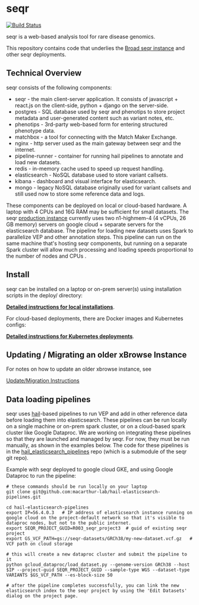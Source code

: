 
seqr
====
[![Build Status](https://travis-ci.org/macarthur-lab/seqr.svg?branch=master)](https://travis-ci.org/macarthur-lab/seqr)

seqr is a web-based analysis tool for rare disease genomics.

This repository contains code that underlies the [Broad seqr instance](http://seqr.broadinstitute.org) and other seqr deployments.

## Technical Overview

seqr consists of the following components:
- seqr - the main client-server application. It consists of javascript + react.js on the client-side, python + django on the server-side.
- postgres - SQL database used by seqr and phenotips to store project metadata and user-generated content such as variant notes, etc.
- phenotips - 3rd-party web-based form for entering structured phenotype data.
- matchbox - a tool for connecting with the Match Maker Exchange.
- nginx - http server used as the main gateway between seqr and the internet.
- pipeline-runner - container for running hail pipelines to annotate and load new datasets.
- redis - in-memory cache used to speed up request handling.
- elasticsearch - NoSQL database used to store variant callsets.
- kibana - dashboard and visual interface for elasticsearch.
- mongo - legacy NoSQL database originally used for variant callsets and still used now to store some reference data and logs.

These components can be deployed on local or cloud-based hardware.
A laptop with 4 CPUs and 16G RAM may be sufficient for small datasets.
The seqr [production instance](http://seqr.broadinstitute.org) currently uses two n1-highmem-4 (4 vCPUs, 26 GB memory) servers on google cloud + separate servers for the elasticsearch database.
The pipeline for loading new datasets uses Spark to parallelize VEP and other annotation steps. This pipeline can run on the same machine that's hosting seqr components, but running on a separate Spark cluster will allow much processing and loading speeds proportional to the number of nodes and CPUs .


## Install

seqr can be installed on a laptop or on-prem server(s) using installation scripts in the deploy/ directory:
  
**[Detailed instructions for local installations](deploy/LOCAL_INSTALL.md)**.  

For cloud-based deployments, there are Docker images and Kubernetes configs: 

**[Detailed instructions for Kubernetes deployments](deploy/KUBERNETES.md)**.  


## Updating / Migrating an older xBrowse Instance

For notes on how to update an older xbrowse instance, see  

[Update/Migration Instructions](https://github.com/macarthur-lab/seqr/blob/master/deploy/MIGRATE.md)


## Data loading pipelines

seqr uses [hail](http://hail.is)-based pipelines to run VEP and add in other reference data before loading them into elasticsearch.
These pipelines can be run locally on a single machine or on-prem spark cluster, or on a cloud-based spark cluster like Google Dataproc.
We are working on integrating these pipelines so that they are launched and managed by seqr.
For now, they must be run manually, as shown in the examples below. 
The code for these pipelines is in the [hail_elasticsearch_pipelines](https://github.com/macarthur-lab/hail-elasticsearch-pipelines)
repo (which is a submodule of the seqr git repo).

Example with seqr deployed to google cloud GKE, and using Google Dataproc to run the pipeline:
```
# these commands should be run locally on your laptop
git clone git@github.com:macarthur-lab/hail-elasticsearch-pipelines.git

cd hail-elasticsearch-pipelines
export IP=56.4.0.3   # IP address of elasticsearch instance running on google cloud on the project-default network so that it's visible to dataproc nodes, but not to the public internet.
export SEQR_PROJECT_GUID=R003_seqr_project3  # guid of existing seqr project
export GS_VCF_PATH=gs://seqr-datasets/GRCh38/my-new-dataset.vcf.gz   # VCF path on cloud storage

# this will create a new dataproc cluster and submit the pipeline to it
python gcloud_dataproc/load_dataset.py --genome-version GRCh38 --host $IP --project-guid SEQR_PROJECT_GUID --sample-type WGS --dataset-type VARIANTS $GS_VCF_PATH --es-block-size 50

# after the pipeline completes successfully, you can link the new elasticsearch index to the seqr project by using the 'Edit Datasets' dialog on the project page.
```

